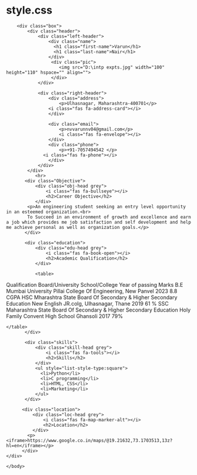 # style.css
<html>
<head>
    <meta charset="utf-8"/>
    <meta http-equiv="X-UA-Compatible" content="IE=edge"/>
    <meta name="viewport" content="width=device-width, initial-scale=1"/>
    <title>CV</title>
    <link rel="stylesheet" href="styles.css"/>

 <!-- Awesome font -->
 <script src="https://kit.fontawesome.com/a508a51525.js" crossorigin="anonymous"></script>


</head>
    <body>

        <div class="box">
            <div class="header">
                <div class="left-header">
                    <div class="name"> 
                      <h1 class="first-name">Varun</h1>
                      <h1 class="last-name">Nair</h1> 
                    </div>
                     <div class="pic">
                        <img src="D:\intp expts.jpg" width="100" height="110" hspace="" align="">
                     </div>
                </div>

                <div class="right-header">
                    <div class="address"> 
                        <p>Ulhasnagar, Maharashtra-400701</p>
                    <i class="fas fa-address-card"></i>
                    </div>

                    <div class="email"> 
                        <p>nvvarunnv04@gmail.com</p>
                        <i class="fas fa-envelope"></i>
                    </div>
                    <div class="phone">
                        <p>+91-7057494542 </p>
                  <i class="fas fa-phone"></i>
                    </div>
                </div>
            </div>
               <hr>
           <div class="Objective">
               <div class="obj-head grey">
                   <i class="fas fa-bullseye"></i>
                   <h2>Career Objective</h2>
               </div>
            <p>An engineering student seeking an entry level opportunity in an esteemed organization.<br>
            To Succeed in an environment of growth and excellence and earn a job which provides me job satisfaction and self development and help me achieve personal as well as organization goals.</p>
           </div>

           <div class="education">
               <div class="edu-head grey">
                   <i class="fas fa-book-open"></i>
                   <h2>Academic Qualification</h2>
               </div>

               <table> 
<tr>
    <th>Qualification</th>
    <th>Board/University</th>
    <th>School/College</th>
    <th>Year of passing</th>
    <th>Marks</th>
</tr>

<tr>
    <td>B.E</td>
    <td>Mumbai University</td>
    <td>Pillai College Of Engineering, New Panvel</td>
    <td>2023</td>
    <td>8.8 CGPA</td>
</tr>

<tr >
    <td>HSC</td>
    <td>Mharashtra State Board Of Secondary & Higher Secondary Education</td>
    <td>New  English JR.colg, Ulhasnagar, Thane</td>
    <td>2019</td>
    <td>61 %</td>
</tr>

<tr >
    <td>SSC</td>
    <td>Maharashtra State Board Of Secondary & Higher Secondary Education</td>
    <td>Holy Family Convent  High School Ghansoli</td>
    <td>2017</td>
    <td>79%</td>
</tr>

    </table>
           </div>

           <div class="skills">
               <div class="skill-head grey">
                   <i class="fas fa-tools"></i>
                   <h2>Skills</h2>
               </div>
               <ul style="list-style-type:square">
                 <li>Python</li>
                 <li>C programming</li>
                 <li>HTML, CSS</li>
                 <li>Marketing</li>
               </ul>
           </div>
         
          <div class="location">
              <div class="loc-head grey">
                  <i class="fas fa-map-marker-alt"></i>
                  <h2>Location</h2>
              </div>
            <p><iframe>https://www.google.co.in/maps/@19.21632,73.1703513,13z?hl=en</iframe></p>
          </div>
    </div> 

    </body>
</html>
